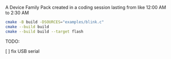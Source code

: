 A Device Family Pack created in a coding session lasting from like 12:00 AM to 2:30 AM

```sh
cmake -B build -DSOURCES="examples/blink.c"
cmake --build build
cmake --build build --target flash
```

TODO:

[ ] fix USB serial